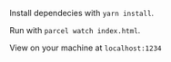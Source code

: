 Install dependecies with `yarn install`.

Run with `parcel watch index.html`.

View on your machine at `localhost:1234`